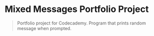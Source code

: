 # Mixed Messages Portfolio Project 
> Portfolio project for Codecademy. Program that prints random message when prompted. 